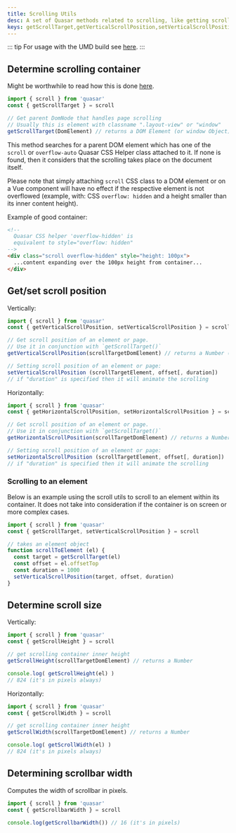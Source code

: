 ```yaml
---
title: Scrolling Utils
desc: A set of Quasar methods related to scrolling, like getting scroll target or changing the scroll position of a page.
keys: getScrollTarget,getVerticalScrollPosition,setVerticalScrollPosition,getHorizontalScrollPosition,setHorizontalScrollPosition,getScrollHeight,getScrollWidth,getScrollbarWidth
---
```


::: tip
For usage with the UMD build see [here](/start/umd#quasar-global-object).
:::

## Determine scrolling container
Might be worthwhile to read how this is done [here](/vue-components/scroll-observer#确定滚动的容器).

```js
import { scroll } from 'quasar'
const { getScrollTarget } = scroll

// Get parent DomNode that handles page scrolling
// Usually this is element with classname ".layout-view" or "window"
getScrollTarget(DomElement) // returns a DOM Element (or window Object)
```

This method searches for a parent DOM element which has one of the `scroll` or `overflow-auto` Quasar CSS Helper class attached to it. If none is found, then it considers that the scrolling takes place on the document itself.

Please note that simply attaching `scroll` CSS class to a DOM element or on a Vue component will have no effect if the respective element is not overflowed (example, with: CSS `overflow: hidden` and a height smaller than its inner content height).

Example of good container:

```html
<!--
  Quasar CSS helper 'overflow-hidden' is
  equivalent to style="overflow: hidden"
-->
<div class="scroll overflow-hidden" style="height: 100px">
  ...content expanding over the 100px height from container...
</div>
```

## Get/set scroll position
Vertically:

```js
import { scroll } from 'quasar'
const { getVerticalScrollPosition, setVerticalScrollPosition } = scroll

// Get scroll position of an element or page.
// Use it in conjunction with `getScrollTarget()`
getVerticalScrollPosition(scrollTargetDomElement) // returns a Number (pixels)

// Setting scroll position of an element or page:
setVerticalScrollPosition (scrollTargetElement, offset[, duration])
// if "duration" is specified then it will animate the scrolling
```

Horizontally:

```js
import { scroll } from 'quasar'
const { getHorizontalScrollPosition, setHorizontalScrollPosition } = scroll

// Get scroll position of an element or page.
// Use it in conjunction with `getScrollTarget()`
getHorizontalScrollPosition(scrollTargetDomElement) // returns a Number (pixels)

// Setting scroll position of an element or page:
setHorizontalScrollPosition (scrollTargetElement, offset[, duration])
// if "duration" is specified then it will animate the scrolling
```

### Scrolling to an element
Below is an example using the scroll utils to scroll to an element within its container. It does not take into consideration if the container is on screen or more complex cases.

```js
import { scroll } from 'quasar'
const { getScrollTarget, setVerticalScrollPosition } = scroll

// takes an element object
function scrollToElement (el) {
  const target = getScrollTarget(el)
  const offset = el.offsetTop
  const duration = 1000
  setVerticalScrollPosition(target, offset, duration)
}
```

## Determine scroll size
Vertically:

```js
import { scroll } from 'quasar'
const { getScrollHeight } = scroll

// get scrolling container inner height
getScrollHeight(scrollTargetDomElement) // returns a Number

console.log( getScrollHeight(el) )
// 824 (it's in pixels always)
```

Horizontally:

```js
import { scroll } from 'quasar'
const { getScrollWidth } = scroll

// get scrolling container inner height
getScrollWidth(scrollTargetDomElement) // returns a Number

console.log( getScrollWidth(el) )
// 824 (it's in pixels always)
```

## Determining scrollbar width
Computes the width of scrollbar in pixels.

```js
import { scroll } from 'quasar'
const { getScrollbarWidth } = scroll

console.log(getScrollbarWidth()) // 16 (it's in pixels)
```
